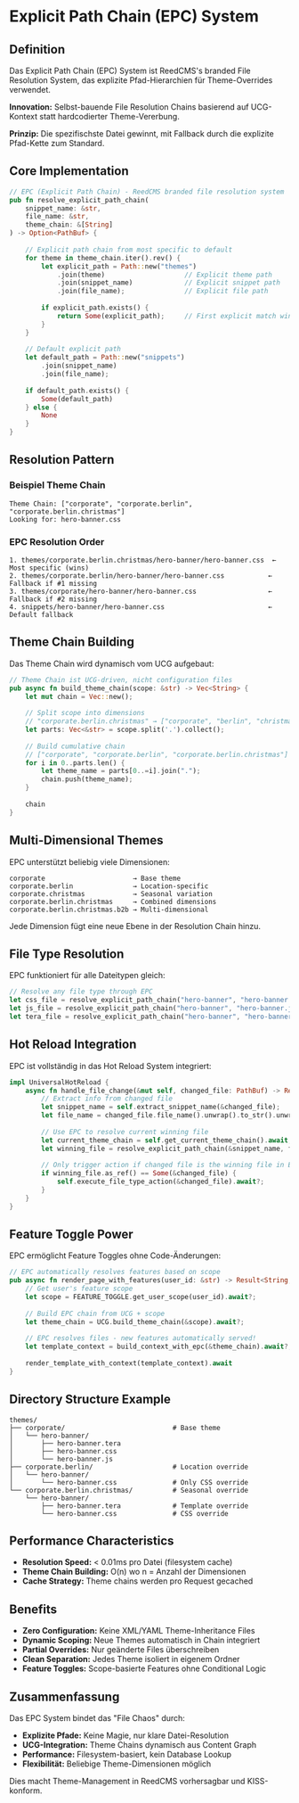 # Explicit Path Chain (EPC) System

## Definition

Das Explicit Path Chain (EPC) System ist ReedCMS's branded File Resolution System, das explizite Pfad-Hierarchien für Theme-Overrides verwendet.

**Innovation:** Selbst-bauende File Resolution Chains basierend auf UCG-Kontext statt hardcodierter Theme-Vererbung.

**Prinzip:** Die spezifischste Datei gewinnt, mit Fallback durch die explizite Pfad-Kette zum Standard.

## Core Implementation

```rust
// EPC (Explicit Path Chain) - ReedCMS branded file resolution system
pub fn resolve_explicit_path_chain(
    snippet_name: &str, 
    file_name: &str, 
    theme_chain: &[String]
) -> Option<PathBuf> {
    
    // Explicit path chain from most specific to default
    for theme in theme_chain.iter().rev() {
        let explicit_path = Path::new("themes")
            .join(theme)                    // Explicit theme path
            .join(snippet_name)             // Explicit snippet path  
            .join(file_name);               // Explicit file path
            
        if explicit_path.exists() {
            return Some(explicit_path);     // First explicit match wins
        }
    }
    
    // Default explicit path
    let default_path = Path::new("snippets")
        .join(snippet_name)
        .join(file_name);
        
    if default_path.exists() {
        Some(default_path)
    } else {
        None
    }
}
```

## Resolution Pattern

### Beispiel Theme Chain
```
Theme Chain: ["corporate", "corporate.berlin", "corporate.berlin.christmas"]
Looking for: hero-banner.css
```

### EPC Resolution Order
```
1. themes/corporate.berlin.christmas/hero-banner/hero-banner.css  ← Most specific (wins)
2. themes/corporate.berlin/hero-banner/hero-banner.css           ← Fallback if #1 missing  
3. themes/corporate/hero-banner/hero-banner.css                  ← Fallback if #2 missing
4. snippets/hero-banner/hero-banner.css                          ← Default fallback
```

## Theme Chain Building

Das Theme Chain wird dynamisch vom UCG aufgebaut:

```rust
// Theme Chain ist UCG-driven, nicht configuration files
pub async fn build_theme_chain(scope: &str) -> Vec<String> {
    let mut chain = Vec::new();
    
    // Split scope into dimensions
    // "corporate.berlin.christmas" → ["corporate", "berlin", "christmas"]
    let parts: Vec<&str> = scope.split('.').collect();
    
    // Build cumulative chain
    // ["corporate", "corporate.berlin", "corporate.berlin.christmas"]
    for i in 0..parts.len() {
        let theme_name = parts[0..=i].join(".");
        chain.push(theme_name);
    }
    
    chain
}
```

## Multi-Dimensional Themes

EPC unterstützt beliebig viele Dimensionen:

```
corporate                      → Base theme
corporate.berlin               → Location-specific
corporate.christmas            → Seasonal variation
corporate.berlin.christmas     → Combined dimensions
corporate.berlin.christmas.b2b → Multi-dimensional
```

Jede Dimension fügt eine neue Ebene in der Resolution Chain hinzu.

## File Type Resolution

EPC funktioniert für alle Dateitypen gleich:

```rust
// Resolve any file type through EPC
let css_file = resolve_explicit_path_chain("hero-banner", "hero-banner.css", &theme_chain);
let js_file = resolve_explicit_path_chain("hero-banner", "hero-banner.js", &theme_chain);
let tera_file = resolve_explicit_path_chain("hero-banner", "hero-banner.tera", &theme_chain);
```

## Hot Reload Integration

EPC ist vollständig in das Hot Reload System integriert:

```rust
impl UniversalHotReload {
    async fn handle_file_change(&mut self, changed_file: PathBuf) -> Result<(), Error> {
        // Extract info from changed file
        let snippet_name = self.extract_snippet_name(&changed_file);
        let file_name = changed_file.file_name().unwrap().to_str().unwrap();
        
        // Use EPC to resolve current winning file
        let current_theme_chain = self.get_current_theme_chain().await;
        let winning_file = resolve_explicit_path_chain(&snippet_name, file_name, &current_theme_chain);
        
        // Only trigger action if changed file is the winning file in EPC
        if winning_file.as_ref() == Some(&changed_file) {
            self.execute_file_type_action(&changed_file).await?;
        }
    }
}
```

## Feature Toggle Power

EPC ermöglicht Feature Toggles ohne Code-Änderungen:

```rust
// EPC automatically resolves features based on scope
pub async fn render_page_with_features(user_id: &str) -> Result<String, Error> {
    // Get user's feature scope
    let scope = FEATURE_TOGGLE.get_user_scope(user_id).await?;
    
    // Build EPC chain from UCG + scope
    let theme_chain = UCG.build_theme_chain(&scope).await?;
    
    // EPC resolves files - new features automatically served!
    let template_context = build_context_with_epc(&theme_chain).await?;
    
    render_template_with_context(template_context).await
}
```

## Directory Structure Example

```
themes/
├── corporate/                           # Base theme
│   └── hero-banner/
│       ├── hero-banner.tera
│       ├── hero-banner.css
│       └── hero-banner.js
├── corporate.berlin/                    # Location override
│   └── hero-banner/
│       └── hero-banner.css              # Only CSS override
└── corporate.berlin.christmas/          # Seasonal override
    └── hero-banner/
        ├── hero-banner.tera             # Template override
        └── hero-banner.css              # CSS override
```

## Performance Characteristics

- **Resolution Speed:** < 0.01ms pro Datei (filesystem cache)
- **Theme Chain Building:** O(n) wo n = Anzahl der Dimensionen
- **Cache Strategy:** Theme chains werden pro Request gecached

## Benefits

- **Zero Configuration:** Keine XML/YAML Theme-Inheritance Files
- **Dynamic Scoping:** Neue Themes automatisch in Chain integriert
- **Partial Overrides:** Nur geänderte Files überschreiben
- **Clean Separation:** Jedes Theme isoliert in eigenem Ordner
- **Feature Toggles:** Scope-basierte Features ohne Conditional Logic

## Zusammenfassung

Das EPC System bindet das "File Chaos" durch:
- **Explizite Pfade:** Keine Magie, nur klare Datei-Resolution
- **UCG-Integration:** Theme Chains dynamisch aus Content Graph
- **Performance:** Filesystem-basiert, kein Database Lookup
- **Flexibilität:** Beliebige Theme-Dimensionen möglich

Dies macht Theme-Management in ReedCMS vorhersagbar und KISS-konform.